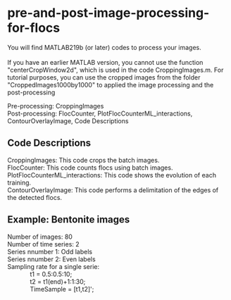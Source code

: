 # pre-and-post-image-processing-for-flocs

You will find MATLAB219b (or later) codes to process your images. <br />   
If you have an earlier MATLAB version, you cannot use the function "centerCropWindow2d", which is used in the code CroppingImages.m. For tutorial purposes, you can use the cropped images from the folder "CroppedImages1000by1000" to applied the image processing and the post-processing

Pre-processing: CroppingImages <br /> 
Post-processing: FlocCounter, PlotFlocCounterML_interactions, ContourOverlayImage, Code Descriptions <br />
## Code Descriptions  
CroppingImages: This code crops the batch images. <br /> 
FlocCounter: This code counts flocs using batch images. <br />
PlotFlocCounterML_interactions: This code shows the evolution of each training. <br />
ContourOverlayImage: This code performs a delimitation of the edges of the detected flocs. <br />
## Example: Bentonite images
Number of images: 80 <br />
Number of time series: 2 <br />
Series nnumber 1: Odd labels <br />
Series nnumber 2: Even labels <br />
Sampling rate for a single serie: <br />
&nbsp;&nbsp;&nbsp;&nbsp;&nbsp;&nbsp;&nbsp;&nbsp;&nbsp;&nbsp;&nbsp;&nbsp; t1 = 0.5:0.5:10; <br />
&nbsp;&nbsp;&nbsp;&nbsp;&nbsp;&nbsp;&nbsp;&nbsp;&nbsp;&nbsp;&nbsp;&nbsp; t2 = t1(end)+1:1:30; <br />
&nbsp;&nbsp;&nbsp;&nbsp;&nbsp;&nbsp;&nbsp;&nbsp;&nbsp;&nbsp;&nbsp;&nbsp; TimeSample = [t1,t2]'; <br />
